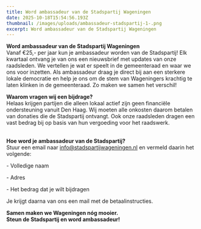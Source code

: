 ```yaml
---
title: Word ambassadeur van de Stadspartij Wageningen
date: 2025-10-18T15:54:56.193Z
thumbnail: /images/uploads/ambassadeur-stadspartij-1-.png
excerpt: Word ambassadeur van de Stadspartij Wageningen
---
```

**Word ambassadeur van de Stadspartij Wageningen**\
Vanaf €25,- per jaar kun je ambassadeur worden van de Stadspartij! Elk kwartaal ontvang je van ons een nieuwsbrief met updates van onze raadsleden. We vertellen je wat er speelt in de gemeenteraad en waar we ons voor inzetten. Als ambassadeur draag je direct bij aan een sterkere lokale democratie en help je ons om de stem van Wageningers krachtig te laten klinken in de gemeenteraad. Zo maken we samen het verschil!

**Waarom vragen wij een bijdrage?**\
Helaas krijgen partijen die alleen lokaal actief zijn geen financiële ondersteuning vanuit Den Haag. Wij moeten alle onkosten daarom betalen van donaties die de Stadspartij ontvangt. Ook onze raadsleden dragen een vast bedrag bij op basis van hun vergoeding voor het raadswerk.

\
**Hoe word je ambassadeur van de Stadspartij?**\
Stuur een email naar [info@stadspartijwageningen.nl](mailto:info@stadspartijwageningen.nl) en vermeld daarin het volgende:

\- Volledige naam

\- Adres

\- Het bedrag dat je wilt bijdragen

Je krijgt daarna van ons een mail met de betaalinstructies. 

**Samen maken we Wageningen nóg mooier.\
Steun de Stadspartij en word ambassadeur!**
